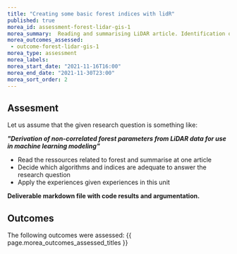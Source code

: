 ```yaml
---
title: "Creating some basic forest indices with lidR"
published: true
morea_id: assessment-forest-lidar-gis-1
morea_summary:  Reading and summarising LiDAR article. Identification of 5-10 non highly correlated Indices. Calculation of this indices
morea_outcomes_assessed:
 - outcome-forest-lidar-gis-1
morea_type: assessment
morea_labels:
morea_start_date: "2021-11-16T16:00"
morea_end_date: "2021-11-30T23:00"
morea_sort_order: 2
---
```


## Assesment 

Let us assume that the  given research question is something like:

_**"Derivation of non-correlated forest parameters from LiDAR data for use in machine learning modeling"**_


  * Read the ressources related to forest and summarise at one article
  * Decide which algorithms and indices are adequate to answer the research question
  * Apply the experiences given experiences in this unit
  
  **Deliverable  markdown file with code results and argumentation.**


## Outcomes

The following outcomes were assessed: {{ page.morea_outcomes_assessed_titles }}


